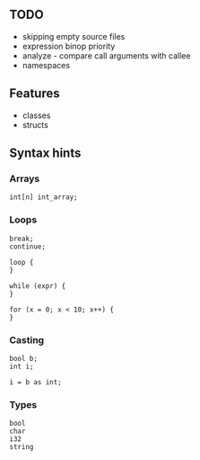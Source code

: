 ## TODO
* skipping empty source files
* expression binop priority
* analyze - compare call arguments with callee
* namespaces

## Features 
* classes
* structs

## Syntax hints
### Arrays
    int[n] int_array;
    
### Loops
    break;
    continue;
    
    loop {
    }
    
    while (expr) {
    }
    
    for (x = 0; x < 10; x++) {
    }


### Casting
    bool b;
    int i;
    
    i = b as int;
    
### Types

    bool
    char
    i32
    string
    
